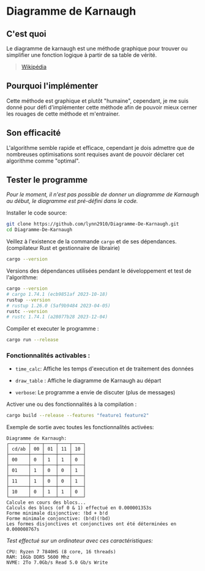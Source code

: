 # Diagramme de Karnaugh

## C'est quoi

Le diagramme de karnaugh est une méthode graphique pour trouver ou simplifier une fonction logique à partir de sa table de vérité.

> [Wikipédia](https://fr.wikipedia.org/wiki/Table_de_Karnaugh)

## Pourquoi l'implémenter

Cette méthode est graphique et plutôt "humaine", cependant, je me suis donné pour défi d'implémenter cette méthode afin de pouvoir mieux cerner les rouages de cette méthode et m'entrainer.

## Son efficacité

L'algorithme semble rapide et efficace, cependant je dois admettre que de nombreuses optimisations sont requises avant de pouvoir déclarer cet algorithme comme "optimal".


## Tester le programme

*Pour le moment, il n'est pas possible de donner un diagramme de Karnaugh au début, le diagramme est pré-défini dans le code.*

Installer le code source:
```bash
git clone https://github.com/lynn2910/Diagramme-De-Karnaugh.git
cd Diagramme-De-Karnaugh
```

Veillez à l'existence de la commande `cargo` et de ses dépendances. (compilateur Rust et gestionnaire de librairie)
```bash
cargo --version
```
Versions des dépendances utilisées pendant le développement et test de l'algorithme:
```bash
cargo --version
# cargo 1.74.1 (ecb9851af 2023-10-18)
rustup --version
# rustup 1.26.0 (5af9b9484 2023-04-05)
rustc --version
# rustc 1.74.1 (a28077b28 2023-12-04)
```

Compiler et executer le programme :
```bash
cargo run --release
```

### Fonctionnalités activables :
- `time_calc`: Affiche les temps d'execution et de traitement des données

- `draw_table` : Affiche le diagramme de Karnaugh au départ

- `verbose`: Le programme a envie de discuter (plus de messages)

Activer une ou des fonctionnalités à la compilation :
```bash
cargo build --release --features "feature1 feature2"
```

Exemple de sortie avec toutes les fonctionnalités activées:
```
Diagramme de Karnaugh:
┌───────┬────┬────┬────┬────┐
│ cd/ab │ 00 │ 01 │ 11 │ 10 │
├───────┼────┼────┼────┼────┤
│ 00    │ 0  │ 1  │ 1  │ 0  │
├───────┼────┼────┼────┼────┤
│ 01    │ 1  │ 0  │ 0  │ 1  │
├───────┼────┼────┼────┼────┤
│ 11    │ 1  │ 0  │ 0  │ 1  │
├───────┼────┼────┼────┼────┤
│ 10    │ 0  │ 1  │ 1  │ 0  │
└───────┴────┴────┴────┴────┘
Calcule en cours des blocs...
Calculs des blocs (of 0 & 1) effectué en 0.000001353s
Forme minimale disjonctive: !bd + b!d
Forme minimale conjonctive: (b!d)(!bd)
Les formes disjonctives et conjonctives ont été déterminées en 0.000008767s
```

*Test effectué sur un ordinateur avec ces caractéristiques:*
```
CPU: Ryzen 7 7840HS (8 core, 16 threads)
RAM: 16Gb DDR5 5600 Mhz
NVME: 2To 7.0Gb/s Read 5.0 Gb/s Write
```
